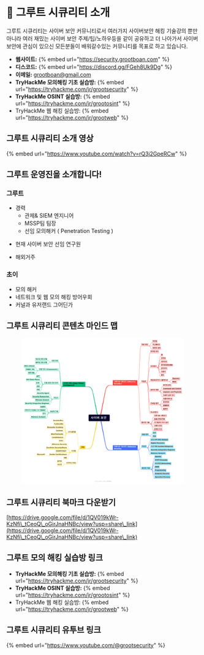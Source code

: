 # 👋 그루트 시큐리티 소개

그루트 시큐리티는 사이버 보안 커뮤니티로서 여러가지 사이버보안 해킹 기술강의 뿐만 아니라 여러 재밌는 사이버 보안 주제/팁/노하우등을 같이 공유하고 더 나아가서 사이버보안에 관심이 있으신 모든분들이 배워갈수있는 커뮤니티를 목표로 하고 있습니다.

* **웹사이트:** {% embed url="https://security.grootboan.com" %}
* **디스코드:**  {% embed url="https://discord.gg/FGeh8Uk9Dg" %}
* **이메일:** grootboan@gmail.com
* **TryHackMe 모의해킹 기초 실습방:** {% embed url="https://tryhackme.com/jr/grootsecurity" %}
* **TryHackMe OSINT 실습방:** {% embed url="https://tryhackme.com/jr/grootosint" %}
* TryHackMe 웹 해킹 실습방: {% embed url="https://tryhackme.com/jr/grootweb" %}

## 그루트 시큐리티 소개 영상

{% embed url="https://www.youtube.com/watch?v=rQ3j2GpeRCw" %}

## 그루트 운영진을 소개합니다!

### 그루트
* 경력   
	* 관제& SIEM 엔지니어 
	* MSSP팀 팀장
	- 선임 모의해커 ( Penetration Testing )
-  현재 사이버 보안 선임 연구원
*  해외거주

### 초이
* 모의 해커
* 네트워크 및 웹 모의 해킹 방어우회
* 커널과 유저랜드 그어딘가&#x20;



## 그루트 시큐리티 콘텐츠 마인드 맵

<figure><img src=".gitbook/assets/사이버 보안 마인드맵 최종.png" alt=""><figcaption></figcaption></figure>

## 그루트 시큐리티 북마크 다운받기

[https://drive.google.com/file/d/1QV019kWr-KzNfi\_tCeoQ\_oGirJnaHNBc/view?usp=share\_link](https://drive.google.com/file/d/1QV019kWr-KzNfi\_tCeoQ\_oGirJnaHNBc/view?usp=share\_link)

## 그루트 모의 해킹 실습방 링크
* **TryHackMe 모의해킹 기초 실습방:** {% embed url="https://tryhackme.com/jr/grootsecurity" %}
* **TryHackMe OSINT 실습방:** {% embed url="https://tryhackme.com/jr/grootosint" %}
* TryHackMe 웹 해킹 실습방: {% embed url="https://tryhackme.com/jr/grootweb" %}


## 그루트 시큐리티 유투브 링크
{% embed url="https://www.youtube.com/@grootsecurity" %}



